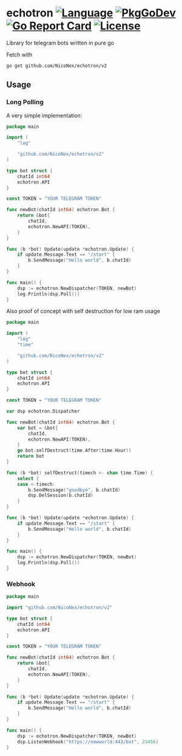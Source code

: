 # echotron [![Language](https://img.shields.io/badge/Language-Go-blue.svg)](https://golang.org/) [![PkgGoDev](https://pkg.go.dev/badge/github.com/NicoNex/echotron)](https://pkg.go.dev/github.com/NicoNex/echotron) [![Go Report Card](https://goreportcard.com/badge/github.com/NicoNex/echotron)](https://goreportcard.com/report/github.com/NicoNex/echotron) [![License](http://img.shields.io/badge/license-LGPL3.0-orange.svg?style=flat)](https://github.com/NicoNex/echotron/blob/master/LICENSE)

Library for telegram bots written in pure go

Fetch with

```bash
go get github.com/NicoNex/echotron/v2
```

## Usage

### Long Polling

A very simple implementation:

```go
package main

import (
    "log"

    "github.com/NicoNex/echotron/v2"
)

type bot struct {
    chatId int64
    echotron.API
}

const TOKEN = "YOUR TELEGRAM TOKEN"

func newBot(chatId int64) echotron.Bot {
    return &bot{
        chatId,
        echotron.NewAPI(TOKEN),
    }
}

func (b *bot) Update(update *echotron.Update) {
    if update.Message.Text == "/start" {
        b.SendMessage("Hello world", b.chatId)
    }
}

func main() {
    dsp := echotron.NewDispatcher(TOKEN, newBot)
    log.Println(dsp.Poll())
}
```


Also proof of concept with self destruction for low ram usage

```go
package main

import (
    "log"
    "time"

    "github.com/NicoNex/echotron/v2"
)

type bot struct {
    chatId int64
    echotron.API
}

const TOKEN = "YOUR TELEGRAM TOKEN"

var dsp echotron.Dispatcher

func newBot(chatId int64) echotron.Bot {
    var bot = &bot{
        chatId,
        echotron.NewAPI(TOKEN),
    }
    go bot.selfDestruct(time.After(time.Hour))
    return bot
}

func (b *bot) selfDestruct(timech <- chan time.Time) {
    select {
    case <-timech:
        b.SendMessage("goodbye", b.chatId)
        dsp.DelSession(b.chatId)
    }
}

func (b *bot) Update(update *echotron.Update) {
    if update.Message.Text == "/start" {
        b.SendMessage("Hello world", b.chatId)
    }
}

func main() {
    dsp := echotron.NewDispatcher(TOKEN, newBot)
    log.Println(dsp.Poll())
}
```

### Webhook

```go
package main

import "github.com/NicoNex/echotron/v2"

type bot struct {
	chatId int64
	echotron.API
}

const TOKEN = "YOUR TELEGRAM TOKEN"

func newBot(chatId int64) echotron.Bot {
	return &bot{
		chatId,
		echotron.NewAPI(TOKEN),
	}
}

func (b *bot) Update(update *echotron.Update) {
	if update.Message.Text == "/start" {
		b.SendMessage("Hello world", b.chatId)
	}
}

func main() {
	dsp := echotron.NewDispatcher(TOKEN, newBot)
	dsp.ListenWebhook("https://newworld:443/bot", 23456)
}
```
